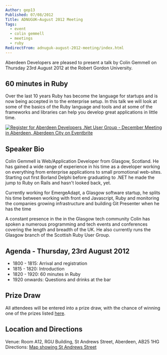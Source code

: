 ```yaml
---
Author: gep13
Published: 07/08/2012
Title: ADNUGUK–August 2012 Meeting
Tags:
  - event
  - colin gemmell
  - meetings
  - ruby
RedirectFrom: adnuguk-august-2012-meeting/index.html
---
```


Aberdeen Developers are pleased to present a talk by Colin Gemmell on Thursday 23rd August 2012 at the Robert Gordon University.

## 60 minutes in Ruby

Over the last 10 years Ruby has become the language for startups and is now being accepted in to the enterprise setup. In this talk we will look at some of the basics of the Ruby language and tools and at some of the frameworks and libraries can help you develop great applications in little time.

[![Register for Aberdeen Developers .Net User Group - December Meeting in Aberdeen, Aberdeen City  on Eventbrite](http://www.eventbrite.com/registerbutton?eid=2581657808)](http://adnuguk-aug2012.eventbrite.co.uk?ref=elink)

## Speaker Bio

Colin Gemmell is Web/Application Developer from Glasgow, Scotland. He has gained a wide range of experience in his time as a developer working on everything from enterprise applications to small promotional web-sites. Starting out first Borland Delphi before graduating to .NET he made the jump to Ruby on Rails and hasn't looked back, yet.

Currently working for EmergeAdapt, a Glasgow software startup, he splits his time between working with front end Javascript, Ruby and monitoring the companies growing infrastructure and building Git Presenter when he has the time

A constant presence in the in the Glasgow tech community Colin has spoken a numerous programming and tech events and conferences covering the length and breadth of the UK. He also currently runs the Glasgow branch of the Scottish Ruby User Group.

## Agenda - Thursday, 23rd August 2012

* 1800 - 1815: Arrival and registration
* 1815 - 1820: Introduction
* 1820 - 1920: 60 minutes in Ruby
* 1920 onwards: Questions and drinks at the bar

## Prize Draw

All attendees will be entered into a prize draw, with the chance of winning one of the prizes listed [here](http://www.gep13.co.uk/blog/?p=107).

## Location and Directions

Venue: Room A12, RGU Building, St Andrews Street, Aberdeen, AB25 1HG Directions: [Map showing St Andrews Street](http://www.bing.com/maps/?v=2&cp=57.149542434132776~-2.102723645985436&lvl=17&dir=0&sty=c&eo=1&form=LMLTCC)
